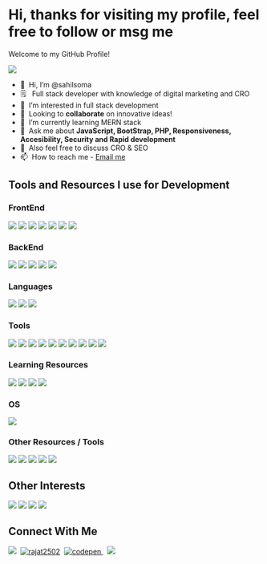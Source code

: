 # Hi, thanks for visiting my profile, feel free to follow or msg me
<p>Welcome to my GitHub Profile!</p>

![](https://komarev.com/ghpvc/?username=sahilsoma&color=blueviolet&style=flat-square&label=PROFILE+VIEWS)

- 👋 &nbsp;Hi, I’m @sahilsoma
- 🗒 &nbsp; Full stack developer with knowledge of digital marketing and CRO
- 👀 &nbsp;I’m interested in full stack development
- 🤝 &nbsp;Looking to **collaborate** on innovative ideas!
- 🌱 &nbsp;I’m currently learning MERN stack
- 💬 &nbsp;Ask me about **JavaScript, BootStrap, PHP, Responsiveness, Accesibility, Security and Rapid development**
- 💞️ &nbsp;Also feel free to discuss CRO & SEO
- 📫 &nbsp;How to reach me - [Email me](mailto:sahilsoma@pm.me)

## Tools and Resources I use for Development
<p>
</p>

### FrontEnd
<p>
<img src="https://img.shields.io/badge/-HTML5-orange?style=flat-square&logo=html5&logoColor=white" />
<img src="https://img.shields.io/badge/-CSS3-blue?style=for-the-badge&logo=css3&logoColor=white" />
<img src="https://img.shields.io/badge/JavaScript-323330?style=for-the-badge&logo=javascript&logoColor=F7DF1E" />
<img src="https://img.shields.io/badge/-Bootstrap-purple?style=for-the-badge&logo=Bootstrap&logoColor=white" />
<img src="https://img.shields.io/badge/-Markdown-black?style=for-the-badge&logo=Markdown&logoColor=white" />
<img src="https://img.shields.io/badge/jQuery-0769AD?style=for-the-badge&logo=jquery&logoColor=white" />
  <img src="https://img.shields.io/badge/-ReactJs-61DAFB?logo=react&logoColor=white&style=for-the-badge" />
</p>

### BackEnd
<p>
<img src="https://img.shields.io/badge/PHP-777BB4?style=for-the-badge&logo=php&logoColor=white" />
<img src="https://img.shields.io/badge/-MySQL-lightblue?style=for-the-badge&logo=MySQL&logoColor=white" />
<img src="https://img.shields.io/badge/-MariaDB-darkgreen?style=for-the-badge&logo=MariaDB&logoColor=white" />
<img src="https://img.shields.io/badge/Python-ffde57?style=for-the-badge&logo=python&logoColor=4584b6" />
<img src="https://img.shields.io/badge/MongoDB-4EA94B?style=for-the-badge&logo=mongodb&logoColor=white" />
</p>

### Languages
<p>
<img src="https://img.shields.io/badge/C-ffd814?style=for-the-badge&logo=c&logoColor=ff0000" />
<img src="https://img.shields.io/badge/C++-fff200?style=for-the-badge&logo=cplusplus&logoColor=ff00ff" />
<img src="https://img.shields.io/badge/Lua-ffffff?style=for-the-badge&logo=lua&logoColor=0000ff" />  
</p>

### Tools
<p>
<img src="https://img.shields.io/badge/-XAMPP-orange?style=for-the-badge&logo=XAMPP&logoColor=white" />
<img src="https://img.shields.io/badge/-VisualStudioCode-blue?style=for-the-badge&logo=Visual-Studio-Code&logoColor=white" />
<img src="https://img.shields.io/badge/-CodePen-black?style=for-the-badge&logo=CodePen&logoColor=white" />
<img src="https://img.shields.io/badge/Trello-0052CC?style=for-the-badge&logo=trello&logoColor=white" />
<img src="https://img.shields.io/badge/-Atom-darkgreen?style=for-the-badge&logo=Atom&logoColor=white" />
<img src="https://img.shields.io/badge/Canva-%2300C4CC.svg?&style=for-the-badge&logo=Canva&logoColor=white" />
<img src="https://img.shields.io/badge/gimp-5C5543?style=for-the-badge&logo=gimp&logoColor=white" />
<img src="https://img.shields.io/badge/Inkscape-000000?style=for-the-badge&logo=Inkscape&logoColor=white" />
<img src="https://img.shields.io/badge/LibreOffice-18A303?style=for-the-badge&logo=LibreOffice&logoColor=white" />
<img src="https://img.shields.io/badge/GitHub-100000?style=for-the-badge&logo=github&logoColor=white" />
</p>

### Learning Resources
<p>
<img src="https://img.shields.io/badge/freecodecamp-27273D?style=for-the-badge&logo=freecodecamp&logoColor=white" />
<img src="https://img.shields.io/badge/MDN_Web_Docs-black?style=for-the-badge&logo=mdnwebdocs&logoColor=white" />
<img src="https://img.shields.io/badge/Udacity-grey?style=for-the-badge&logo=udacity&logoColor=#5FCFEE" />
<img src="https://img.shields.io/badge/Udemy-EC5252?style=for-the-badge&logo=Udemy&logoColor=white" />

</p>

### OS
<p>
<img src="https://img.shields.io/badge/Linux-FCC624?style=for-the-badge&logo=linux&logoColor=black" />
</p>

### Other Resources / Tools
<p>
<img src="https://img.shields.io/badge/-AwesomeLists-pink?style=for-the-badge&logo=Awesome-Lists&logoColor=black" />
<img src="https://img.shields.io/badge/Figma-F24E1E?style=for-the-badge&logo=figma&logoColor=white" />
<img src="https://img.shields.io/badge/Unsplash-000000?style=for-the-badge&logo=Unsplash&logoColor=white" />
<img src="https://img.shields.io/badge/Composer-885630?style=for-the-badge&logo=Composer&logoColor=white" />
<img src="https://img.shields.io/badge/Font_Awesome-339AF0?style=for-the-badge&logo=fontawesome&logoColor=white" />
</p>

## Other Interests
<p>
<img src="https://img.shields.io/badge/RaspberryPI-6CC04A?style=for-the-badge&logo=raspberrypi&logoColor=C51A4A" />
<img src="https://img.shields.io/badge/Arduino-038C8C?style=for-the-badge&logo=arduino&logoColor=F2F2F2" />
<img src="https://img.shields.io/badge/ESP8286-black?style=for-the-badge&logo=IoT&logoColor=FCC624" />
<img src="https://img.shields.io/badge/ESP32-white?style=for-the-badge&logo=IoT&logoColor=black" />
</p>
  
<!--- <p align="center"> <img src="https://github-readme-stats.vercel.app/api?username=sahilsoma&show_icons=true" alt="sahilsoma" /> </p> --->

## Connect With Me

<a href="mailto:sahilsoma@pm.me"><img src="https://img.shields.io/badge/Mail-Email%20me-red?style=for-the-badge" /></a>&nbsp;
<a href="https://in.linkedin.com/in/sahilsoma"><img src="https://img.shields.io/badge/LinkedIn-0077B5?style=for-the-badge&logo=linkedin&logoColor=white" alt="rajat2502" /></a>&nbsp;
<a href="https://codepen.com/sahilsoma" target="_blank"><img src="https://img.shields.io/badge/codepen-%23131417.svg?&style=for-the-badge&logo=codepen&logoColor=white" alt=codepen style="margin-bottom: 5px;" />
</a>&nbsp;
<a href="https://sahilsoma.github.io/" target="_blank"><img src="https://img.shields.io/badge/Portfolio-LiveCV-brightgreen?style=for-the-badge" /></a>&nbsp;

<!---
sahilsoma/sahilsoma is a ✨ special ✨ repository because its `README.md` (this file) appears on your GitHub profile.
You can click the Preview link to take a look at your changes.
--->
